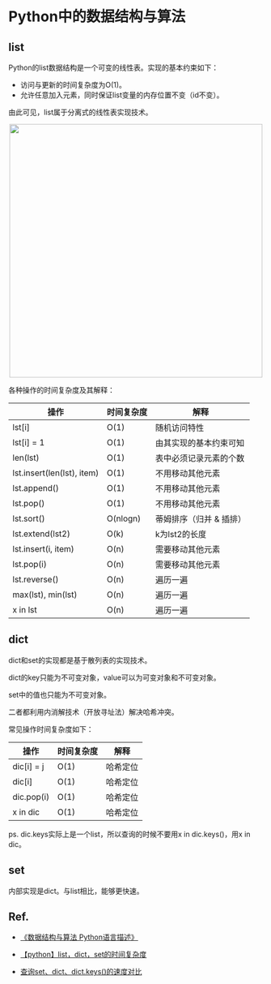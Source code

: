 # Python中的数据结构与算法

## list

Python的list数据结构是一个可变的线性表。实现的基本约束如下：

- 访问与更新的时间复杂度为O(1)。
- 允许任意加入元素，同时保证list变量的内存位置不变（id不变）。

由此可见，list属于分离式的线性表实现技术。



<div align='center'><img src='img/ole.png' width=500/></div>

各种操作的时间复杂度及其解释：

| 操作                       | 时间复杂度 | 解释                    |
| -------------------------- | ---------- | ----------------------- |
| lst[i]                     | O(1)       | 随机访问特性            |
| lst[i] = 1                 | O(1)       | 由其实现的基本约束可知  |
| len(lst)                   | O(1)       | 表中必须记录元素的个数  |
| lst.insert(len(lst), item) | O(1)       | 不用移动其他元素        |
| lst.append()               | O(1)       | 不用移动其他元素        |
| lst.pop()                  | O(1)       | 不用移动其他元素        |
| lst.sort()                 | O(nlogn)   | 蒂姆排序（归并 & 插排） |
| lst.extend(lst2)           | O(k)       | k为lst2的长度           |
| lst.insert(i, item)        | O(n)       | 需要移动其他元素        |
| lst.pop(i)                 | O(n)       | 需要移动其他元素        |
| lst.reverse()              | O(n)       | 遍历一遍                |
| max(lst), min(lst)         | O(n)       | 遍历一遍                |
| x in lst                   | O(n)       | 遍历一遍                |

## dict

dict和set的实现都是基于散列表的实现技术。

dict的key只能为不可变对象，value可以为可变对象和不可变对象。

set中的值也只能为不可变对象。

二者都利用内消解技术（开放寻址法）解决哈希冲突。

常见操作时间复杂度如下：

| 操作       | 时间复杂度 | 解释     |
| ---------- | ---------- | -------- |
| dic[i] = j | O(1)       | 哈希定位 |
| dic[i]     | O(1)       | 哈希定位 |
| dic.pop(i) | O(1)       | 哈希定位 |
| x in dic   | O(1)       | 哈希定位 |

ps. dic.keys实际上是一个list，所以查询的时候不要用x in dic.keys()，用x in dic。

## set

内部实现是dict。与list相比，能够更快速。

## Ref.

- [《数据结构与算法 Python语言描述》]()

- [【python】list，dict，set的时间复杂度](https://blog.csdn.net/acbattle/article/details/97012800)
- [查询set、dict、dict.keys()的速度对比](https://blog.csdn.net/juanjuan1314/article/details/78111860)